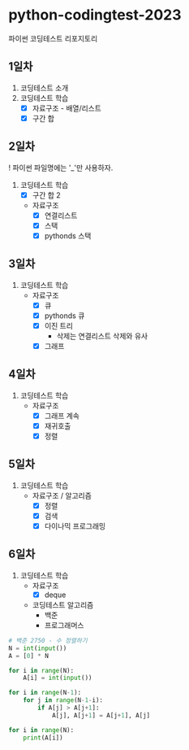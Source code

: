 # python-codingtest-2023
파이썬 코딩테스트 리포지토리

## 1일차
1. 코딩테스트 소개
2. 코딩테스트 학습
    - [x] 자료구조 - 배열/리스트
    - [x] 구간 합

## 2일차
! 파이썬 파일명에는 '_'만 사용하자.
1. 코딩테스트 학습
    - [x] 구간 합 2
    - 자료구조
        - [x] 연결리스트
        - [x] 스택
        - [x] pythonds 스택

## 3일차
1. 코딩테스트 학습
    - 자료구조
        - [x] 큐
        - [x] pythonds 큐
        - [x] 이진 트리
            - 삭제는 연결리스트 삭제와 유사
        - [x] 그래프

## 4일차
1. 코딩테스트 학습        
    - 자료구조
        - [x] 그래프 계속
        - [x] 재귀호출
        - [x] 정렬

## 5일차
1. 코딩테스트 학습
    - 자료구조 / 알고리즘
        - [x] 정렬
        - [x] 검색
        - [x] 다이나믹 프로그래밍

## 6일차
1. 코딩테스트 학습
    - 자료구조
        - [x] deque

    - 코딩테스트 알고리즘
        - 백준
        - 프로그래머스

```python
# 백준 2750 - 수 정렬하기
N = int(input())
A = [0] * N

for i in range(N):
    A[i] = int(input())

for i in range(N-1):
    for j in range(N-1-i):
        if A[j] > A[j+1]:
            A[j], A[j+1] = A[j+1], A[j]

for i in range(N):
    print(A[i])
```